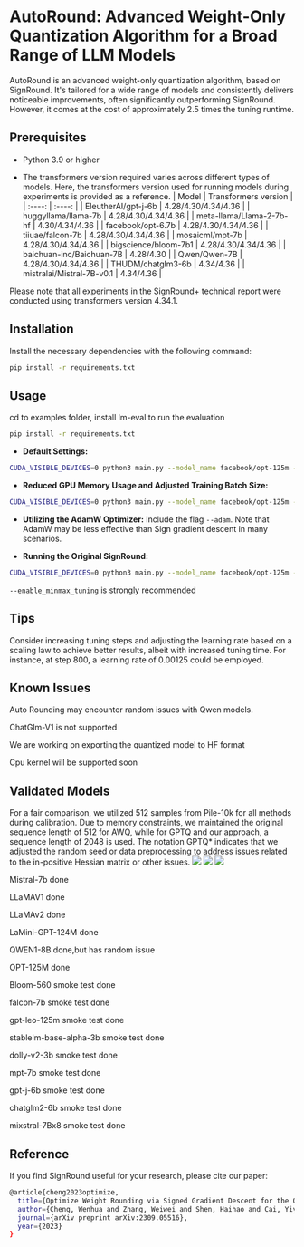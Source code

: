 
# AutoRound: Advanced Weight-Only Quantization Algorithm for a Broad Range of LLM Models

AutoRound is an advanced weight-only quantization algorithm, based on SignRound. It's tailored for a wide range of models and consistently delivers noticeable improvements, often significantly outperforming SignRound. However, it comes at the cost of approximately 2.5 times the tuning runtime.

## Prerequisites
- Python 3.9 or higher


- The transformers version required varies across different types of models. Here, the transformers version used for running models during experiments is provided as a reference.
    | Model | Transformers version |
    |  :----: | :----: |
    | EleutherAI/gpt-j-6b | 4.28/4.30/4.34/4.36 |
    | huggyllama/llama-7b | 4.28/4.30/4.34/4.36 |
    | meta-llama/Llama-2-7b-hf | 4.30/4.34/4.36 |
    | facebook/opt-6.7b | 4.28/4.30/4.34/4.36 |
    | tiiuae/falcon-7b | 4.28/4.30/4.34/4.36 |
    | mosaicml/mpt-7b | 4.28/4.30/4.34/4.36 |
    | bigscience/bloom-7b1 | 4.28/4.30/4.34/4.36 |
    | baichuan-inc/Baichuan-7B | 4.28/4.30 |
    | Qwen/Qwen-7B | 4.28/4.30/4.34/4.36 |
    | THUDM/chatglm3-6b | 4.34/4.36 |
    | mistralai/Mistral-7B-v0.1 | 4.34/4.36 |
    
Please note that all experiments in the SignRound+ technical report were conducted using transformers version 4.34.1.



## Installation
Install the necessary dependencies with the following command:
```bash
pip install -r requirements.txt
```

## Usage
cd to examples folder, install lm-eval to run the evaluation
```bash
pip install -r requirements.txt
```

- **Default Settings:**
```bash
CUDA_VISIBLE_DEVICES=0 python3 main.py --model_name facebook/opt-125m --amp --num_bits 4 --group_size -1 --enable_minmax_tuning --use_quant_input
```
- **Reduced GPU Memory Usage and Adjusted Training Batch Size:**
```bash
CUDA_VISIBLE_DEVICES=0 python3 main.py --model_name facebook/opt-125m --amp --num_bits 4 --group_size -1 --low_gpu_mem_usage --train_bs 1 --gradient_accumulate_steps 8
```
- **Utilizing the AdamW Optimizer:**
Include the flag `--adam`. Note that AdamW may be  less effective than Sign gradient descent in many scenarios.

- **Running the Original SignRound:**
```bash
CUDA_VISIBLE_DEVICES=0 python3 main.py --model_name facebook/opt-125m --amp --num_bits 4 --group_size -1 --iters 400 --lr 0.0025 --minmax_lr 0.0025
```
 `--enable_minmax_tuning` is strongly recommended 



## Tips
Consider increasing tuning steps and adjusting the learning rate based on a scaling law to achieve better results, albeit with increased tuning time. For instance, at step 800, a learning rate of 0.00125 could be employed.


## Known Issues
Auto Rounding may encounter random issues with Qwen models.

ChatGlm-V1 is not supported

We are working on exporting the quantized model to HF format

Cpu kernel will be supported soon

## Validated Models
For a fair comparison, we utilized 512 samples from Pile-10k for all methods during calibration. Due to memory constraints, we maintained the original sequence length of 512 for AWQ, while for GPTQ and our approach,  a sequence length of 2048 is used. The notation GPTQ* indicates that we adjusted the random seed or data preprocessing to address issues related to the in-positive Hessian matrix or other issues.
![](./figs/W4G128.png)
![](./figs/W3G128.png)
![](./figs/W2G128.png)

Mistral-7b  done

LLaMAV1 done

LLaMAv2 done

LaMini-GPT-124M done

QWEN1-8B done,but has random issue

OPT-125M done

Bloom-560 smoke test done

falcon-7b smoke test done

gpt-leo-125m smoke test done

stablelm-base-alpha-3b smoke test done

dolly-v2-3b smoke test done

mpt-7b smoke test done

gpt-j-6b smoke test done

chatglm2-6b smoke test done

mixstral-7Bx8 smoke test done

## Reference
If you find SignRound useful for your research, please cite our paper:
```bash
@article{cheng2023optimize,
  title={Optimize Weight Rounding via Signed Gradient Descent for the Quantization of LLMs},
  author={Cheng, Wenhua and Zhang, Weiwei and Shen, Haihao and Cai, Yiyang and He, Xin and Lv, Kaokao},
  journal={arXiv preprint arXiv:2309.05516},
  year={2023}
}
```

